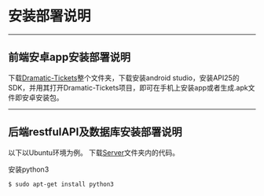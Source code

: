 # 安装部署说明
---
## 前端安卓app安装部署说明  
下载[Dramatic-Tickets](https://github.com/dramaticTickets/dramatic-tickets/tree/master/Dramatic-Tickets)整个文件夹，下载安装android studio，安装API25的SDK，并用其打开Dramatic-Tickets项目，即可在手机上安装app或者生成.apk文件即安卓安装包。

---
## 后端restfulAPI及数据库安装部署说明
以下以Ubuntu环境为例。
下载[Server](https://github.com/dramaticTickets/dramatic-tickets/tree/master/Server)文件夹内的代码。

安装python3
```
$ sudo apt-get install python3
```

